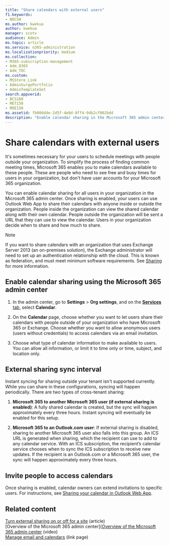 ```yaml
---
title: "Share calendars with external users"
f1.keywords:
- NOCSH
ms.author: kwekua
author: kwekua
manager: scotv
audience: Admin
ms.topic: article
ms.service: o365-administration
ms.localizationpriority: medium
ms.collection: 
- M365-subscription-management
- Adm_O365
- Adm_TOC
ms.custom:
- MSStore_Link
- AdminSurgePortfolio
- AdminTemplateSet
search.appverid:
- BCS160
- MET150
- MOE150
ms.assetid: fb00dd4e-2d5f-4e8d-8ff4-94b2cf002bdd
description: "Enable calendar sharing in the Microsoft 365 admin center so users can share their calendars with anyone inside or outside the organization."
---
```


# Share calendars with external users

It's sometimes necessary for your users to schedule meetings with people outside your organization. To simplify the process of finding common meeting times, Microsoft 365 enables you to make calendars available to these people. These are people who need to see free and busy times for users in your organization, but don't have user accounts for your Microsoft 365 organization.

You can enable calendar sharing for all users in your organization in the Microsoft 365 admin center. Once sharing is enabled, your users can use Outlook Web App to share their calendars with anyone inside or outside the organization. People inside the organization can view the shared calendar along with their own calendar. People outside the organization will be sent a URL that they can use to view the calendar. Users in your organization decide when to share and how much to share.

> [!NOTE]
> If you want to share calendars with an organization that uses Exchange Server 2013 (an on-premises solution), the Exchange administrator will need to set up an authentication relationship with the cloud. This is known as federation, and must meet minimum software requirements. See [Sharing](/exchange/sharing-exchange-2013-help) for more information.
  
## Enable calendar sharing using the Microsoft 365 admin center

1. In the admin center, go to **Settings** \> **Org settings**, and on the <a href="https://go.microsoft.com/fwlink/p/?linkid=2053743" target="_blank">**Services** tab</a>, select **Calendar**.
  
3. On the **Calendar** page, choose whether you want to let users share their calendars with people outside of your organization who have Microsoft 365 or Exchange. Choose whether you want to allow anonymous users (users without credentials) to access calendars via an email invitation.

4. Choose what type of calendar information to make available to users. You can allow all information, or limit it to time only or time, subject, and location only.

## External sharing sync interval

Instant syncing for sharing outside your tenant isn't supported currently. While you can share in these configurations, syncing will happen periodically. There are two types of cross-tenant sharing:

1. **Microsoft 365 to another Microsoft 365 user (if external sharing is enabled)**: A fully shared calendar is created, but the sync will happen approximately every three hours. Instant syncing will eventually be enabled for this setup.

2. **Microsoft 365 to an Outlook.com user**: If external sharing is disabled, sharing to another Microsoft 365 user also falls into this group. An ICS URL is generated when sharing, which the recipient can use to add to any calendar service. With an ICS subscription, the recipient’s calendar service chooses when to sync the ICS subscription to receive new updates. If the recipient is an Outlook.com or a Microsoft 365 user, the sync will happen approximately every three hours.

## Invite people to access calendars

Once sharing is enabled, calendar owners can extend invitations to specific users. For instructions, see [Sharing your calendar in Outlook Web App](https://support.microsoft.com/office/7ecef8ae-139c-40d9-bae2-a23977ee58d5).

## Related content

[Turn external sharing on or off for a site](/sharepoint/change-external-sharing-site) (article)\
[Overview of the Microsoft 365 admin center]([Overview of the Microsoft 365 admin center](../admin-overview/admin-center-overview.md) (video)\
[Manage email and calendars](/admin) (link page)

